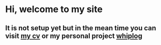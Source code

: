 # Hi, welcome to my site

## It is not setup yet but in the mean time you can visit [my cv](usamaa9.github.io/cv) or my personal project [whiplog](https://whiplog.azurewebsites.net/)
